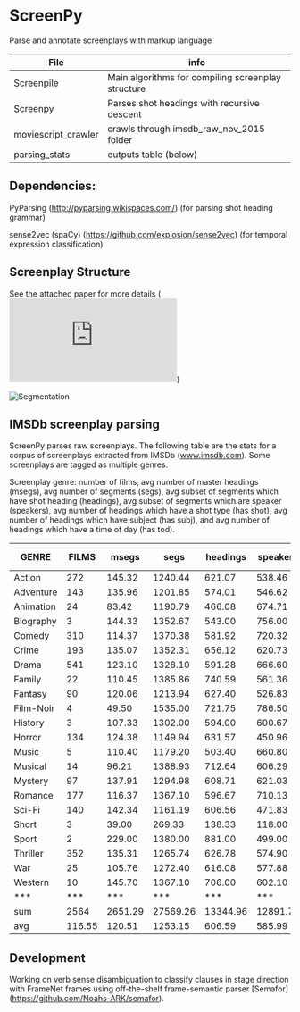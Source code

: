 # ScreenPy
Parse and annotate screenplays with markup language

| File     | info |
|--- | ---|
|Screenpile | Main algorithms for compiling screenplay structure|
|Screenpy | Parses shot headings with recursive descent |
|moviescript_crawler | crawls through imsdb_raw_nov_2015 folder |
|parsing_stats | outputs table (below) |


Dependencies:
---


PyParsing  (http://pyparsing.wikispaces.com/) (for parsing shot heading grammar)


sense2vec (spaCy) (https://github.com/explosion/sense2vec) (for temporal expression classification)


Screenplay Structure
---

See the attached paper for more details (![Paper](https://github.com/drwiner/ScreenPy/blob/master/INT17_screenplays.pdf))


![Segmentation](https://www.github.com/drwiner/screenpy/blob/master/scene_segs.png)


IMSDb screenplay parsing
---


ScreenPy parses raw screenplays. The following table are the stats for a corpus of screenplays extracted from IMSDb (www.imsdb.com). Some screenplays are tagged as multiple genres.

Screenplay genre: number of films, avg number of master headings (msegs), avg number of segments (segs), avg subset of segments which have shot heading (headings), avg subset of segments which are speaker (speakers), avg number of headings which have a shot type (has shot), avg number of headings which have subject (has subj), and avg number of headings which have a time of day (has tod).

|	GENRE	|	FILMS	|	msegs	|	segs	|	headings	|	speakers	|	has shot	|	has subj	|	has tod	|
|	---------	|	---------	|	---------	|	---------	|	---------	|	---------	|	---------	|	---------	|	---------	|
|	Action	|	272	|	145.32	|	1240.44	|	621.07	|	538.46	|	26.28	|	207.86	|	89.86	|
|	Adventure	|	143	|	135.96	|	1201.85	|	574.01	|	546.62	|	19.32	|	181.02	|	80.64	|
|	Animation	|	24	|	83.42	|	1190.79	|	466.08	|	674.71	|	18.96	|	116.88	|	47.92	|
|	Biography	|	3	|	144.33	|	1352.67	|	543.00	|	756.00	|	8.33	|	57.67	|	123.00	|
|	Comedy	|	310	|	114.37	|	1370.38	|	581.92	|	720.32	|	20.25	|	174.33	|	78.83	|
|	Crime	|	193	|	135.07	|	1352.31	|	656.12	|	620.73	|	18.33	|	185.67	|	93.49	|
|	Drama	|	541	|	123.10	|	1328.10	|	591.28	|	666.60	|	20.36	|	161.21	|	85.77	|
|	Family	|	22	|	110.45	|	1385.86	|	740.59	|	561.36	|	36.95	|	208.23	|	59.64	|
|	Fantasy	|	90	|	120.06	|	1213.94	|	627.40	|	526.83	|	29.60	|	227.74	|	73.33	|
|	Film-Noir	|	4	|	49.50	|	1535.00	|	721.75	|	786.50	|	139.25	|	201.50	|	13.00	|
|	History	|	3	|	107.33	|	1302.00	|	594.00	|	600.67	|	1.67	|	175.33	|	95.00	|
|	Horror	|	134	|	124.38	|	1149.94	|	631.57	|	450.96	|	32.89	|	238.72	|	79.32	|
|	Music	|	5	|	110.40	|	1179.20	|	503.40	|	660.80	|	7.00	|	53.60	|	96.40	|
|	Musical	|	14	|	96.21	|	1388.93	|	712.64	|	606.29	|	27.00	|	208.43	|	71.57	|
|	Mystery	|	97	|	137.91	|	1294.98	|	608.71	|	621.03	|	14.27	|	168.92	|	90.93	|
|	Romance	|	177	|	116.37	|	1367.10	|	596.67	|	710.13	|	25.08	|	176.86	|	84.27	|
|	Sci-Fi	|	140	|	142.34	|	1161.19	|	606.56	|	471.83	|	23.66	|	202.91	|	79.14	|
|	Short	|	3	|	39.00	|	269.33	|	138.33	|	118.00	|	8.33	|	32.67	|	25.67	|
|	Sport	|	2	|	229.00	|	1380.00	|	881.00	|	499.00	|	3.00	|	647.00	|	71.00	|
|	Thriller	|	352	|	135.31	|	1265.74	|	626.78	|	574.90	|	25.98	|	216.25	|	86.01	|
|	War	|	25	|	105.76	|	1272.40	|	616.08	|	577.88	|	26.36	|	263.68	|	85.88	|
|	Western	|	10	|	145.70	|	1367.10	|	706.00	|	602.10	|	76.10	|	223.50	|	103.30	|
| *** | *** | *** | *** | *** | *** | *** | *** | *** |
|	sum	|	2564	|	2651.29	|	27569.26	|	13344.96	|	12891.72	|	608.97	|	4329.98	|	1713.95	|
|	avg	|	116.55	|	120.51	|	1253.15	|	606.59	|	585.99	|	27.68	|	196.82	|	77.91	|



Development
---
Working on verb sense disambiguation to classify clauses in stage direction with FrameNet frames using off-the-shelf frame-semantic parser [Semafor] (https://github.com/Noahs-ARK/semafor).